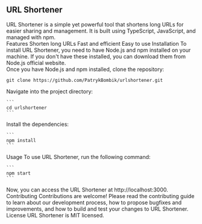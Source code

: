 ## URL Shortener
URL Shortener is a simple yet powerful tool that shortens long URLs for easier sharing and management. It is built using TypeScript, JavaScript, and managed with npm.  
Features
Shorten long URLs
Fast and efficient
Easy to use
Installation
To install URL Shortener, you need to have Node.js and npm installed on your machine. If you don't have these installed, you can download them from Node.js official website.  
Once you have Node.js and npm installed, clone the repository:

```
git clone https://github.com/PatrykBombik/urlshortener.git
```

Navigate into the project directory:

    ```
    cd urlshortener
    ```

Install the dependencies:

    ```
    npm install
    ```

Usage
To use URL Shortener, run the following command:

    ```
    npm start
    ```

Now, you can access the URL Shortener at http://localhost:3000.  
Contributing
Contributions are welcome! Please read the contributing guide to learn about our development process, how to propose bugfixes and improvements, and how to build and test your changes to URL Shortener.  
License
URL Shortener is MIT licensed.
